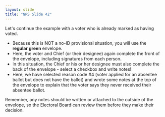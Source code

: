```yaml
---
layout: slide
title: "NRS Slide 42"
---
```


Let's continue the example with a voter who is already marked as having voted.

- Because this is NOT a no-ID provisional situation, you will use the **regular green** envelope.
- Here, the voter and Chief (or their designee) again complete the front of the envelope, including signatures from each person.
- In this situation, the Chief or his or her designee must also complete the back of the envelope - select a checkbox and write notes!
- Here, we have selected reason code #4 (voter applied for an absentee ballot but does not have the ballot) and wrote some notes at the top of the envelope to explain that the voter says they never received their absentee ballot.

Remember, any notes should be written or attached to the outside of the envelope, so the Electoral Board can review them before they make their decision.